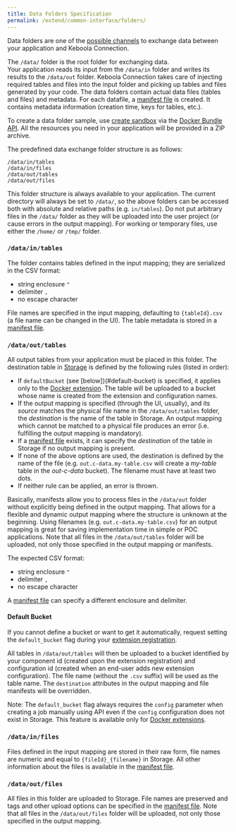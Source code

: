 ```yaml
---
title: Data Folders Specification
permalink: /extend/common-interface/folders/
---
```


Data folders are one of the [possible channels](/extend/common-interface/) to exchange data between your application and Keboola Connection. 

The `/data/` folder is the root folder for exchanging data.  
Your application reads its input from the `/data/in` folder and writes its results to the `/data/out` folder. 
Keboola Connection takes care of injecting required tables and files into the input folder and 
picking up tables and files generated by your code. 
The data folders contain actual data files (tables and files) and metadata. 
For each datafile, a [manifest file](/extend/common-interface/manifest-files/) is created. 
It contains metadata information (creation time, keys for tables, etc.). 

To create a data folder sample, use [create sandbox](/extend/common-interface/) via the
[Docker Bundle API](http://docs.kebooladocker.apiary.io/#reference/sandbox). 
All the resources you need in your application will be provided in a ZIP archive. 

The predefined data exchange folder structure is as follows:
  
    /data/in/tables
    /data/in/files
    /data/out/tables
    /data/out/files
    
This folder structure is always available to your application. The current directory will always be set to
`/data/`, so the above folders can be accessed both with absolute and relative paths (e.g. `in/tables`). 
Do not put arbitrary files in the `/data/` folder as they will be uploaded into the user project 
(or cause errors in the output mapping). For working or temporary files, use either the `/home/` or `/tmp/` folder.

### `/data/in/tables`

The folder contains tables defined in the input mapping; they are serialized in the CSV format:
 
  - string enclosure `"`
  - delimiter `,`
  - no escape character
 
File names are specified in the input mapping, defaulting to `{tableId}.csv` (a file name can be changed in the UI).
The table metadata is stored in a [manifest file](/extend/common-interface/manifest-files/).

### `/data/out/tables`

All output tables from your application must be placed in this folder. The destination table in 
[Storage](https://help.keboola.com/???) is defined by the following rules (listed in order):

- If `defaultBucket` (see [below])(#default-bucket) is specified, it applies only 
to the [Docker extension](/extend/docker/). The table will be uploaded to a
bucket whose name is created from the extension and configuration names.
- If the output mapping is specified (through the UI, usually), and its *source* matches the physical file name in the
`/data/out/tables` folder, the *destination* is the name of the table in Storage. An output mapping which cannot be
matched to a physical file produces an error (i.e. fulfilling the output mapping is mandatory). 
- If a [manifest file](/extend/common-interface/manifest-files/) exists, it can specify the *destination* of
the table in Storage if no output mapping is present. 
- If none of the above options are used, the destination is defined by the name of the file 
(e.g. `out.c-data.my-table.csv` will create a *my-table* table in the *out-c-data* bucket). The filename must have
at least two dots.
- If neither rule can be applied, an error is thrown.   
  
Basically, manifests allow you to process files in the `/data/out` folder without explicitly being defined in the 
output mapping. That allows for a flexible and dynamic output mapping where the structure is unknown at the beginning.
Using filenames (e.g. `out.c-data.my-table.csv`) for an output mapping is great for saving implementation time in simple or 
POC applications.
Note that all files in the `/data/out/tables` folder will be uploaded, not only those specified in the output mapping or
manifests.

The expected CSV format:

  - string enclosure `"`
  - delimiter `,`
  - no escape character

A [manifest file](/extend/common-interface/manifest-files/) can specify a different enclosure and delimiter. 


#### Default Bucket
If you cannot define a bucket or want to get it automatically, request setting 
the `default_bucket` flag during your [extension registration](/extend/registration). 

All tables in `/data/out/tables` will then be uploaded to a bucket identified by your
component id (created upon the extension registration) and 
configuration id (created when an end-user adds new extension configuration). 
The file name (without the `.csv` suffix) will be used as the table name. The `destination` attributes 
in the output mapping and file manifests will be overridden.
 
Note: The `default_bucket` flag always requires the `config` parameter when creating a job manually using 
API even if the `config` configuration does not exist in Storage. This feature
is available only for [Docker extensions](/extend/docker/).  

### `/data/in/files`  

Files defined in the input mapping are stored in their raw form, file names are numeric and 
equal to `{fileId}_{filename}` in Storage. All other information about the files is available 
in the [manifest file](/extend/common-interface/manifest-files/).

### `/data/out/files`

All files in this folder are uploaded to Storage. File names are preserved and tags and other upload options 
can be specified in the [manifest file](/extend/common-interface/manifest-files/).
Note that all files in the `/data/out/files` folder will be uploaded, not only those specified in the output mapping.


